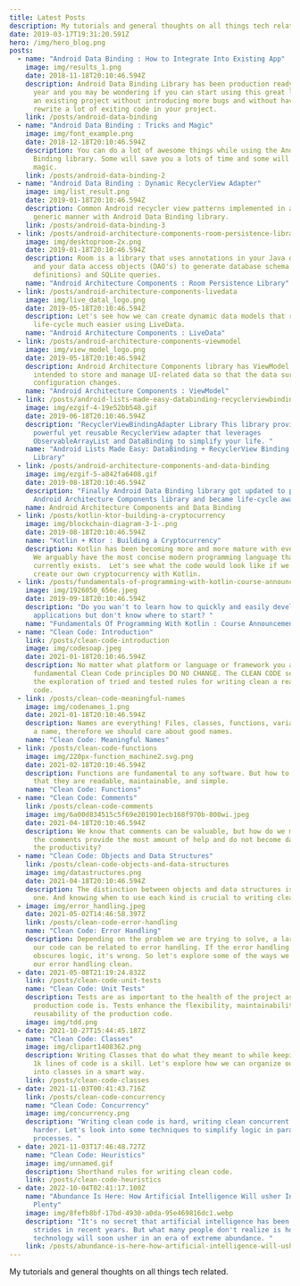 ```yaml
---
title: Latest Posts
description: My tutorials and general thoughts on all things tech related.
date: 2019-03-17T19:31:20.591Z
hero: /img/hero_blog.png
posts:
  - name: "Android Data Binding : How to Integrate Into Existing App"
    image: img/results_1.png
    date: 2018-11-18T20:10:46.594Z
    description: Android Data Binding Library has been production ready for almost a
      year and you may be wondering if you can start using this great library in
      an existing project without introducing more bugs and without having to
      rewrite a lot of exiting code in your project.
    link: /posts/android-data-binding
  - name: "Android Data Binding : Tricks and Magic"
    image: img/font_example.png
    date: 2018-12-18T20:10:46.594Z
    description: You can do a lot of awesome things while using the Android Data
      Binding library. Some will save you a lots of time and some will seem like
      magic.
    link: /posts/android-data-binding-2
  - name: "Android Data Binding : Dynamic RecyclerView Adapter"
    image: img/list_result.png
    date: 2019-01-18T20:10:46.594Z
    description: Common Android recycler view patterns implemented in a reactive and
      generic manner with Android Data Binding library.
    link: /posts/android-data-binding-3
  - link: /posts/android-architecture-components-room-persistence-library
    image: img/desktoproom-2x.png
    date: 2019-01-18T20:10:46.594Z
    description: Room is a library that uses annotations in your Java data models
      and your data access objects (DAO's) to generate database schema (table
      definitions) and SQLite queries.
    name: "Android Architecture Components : Room Persistence Library"
  - link: /posts/android-architecture-components-livedata
    image: img/live_datal_logo.png
    date: 2019-05-18T20:10:46.594Z
    description: Let's see how we can create dynamic data models that respect
      life-cycle much easier using LiveData.
    name: "Android Architecture Components : LiveData"
  - link: /posts/android-architecture-components-viewmodel
    image: img/view_model_logo.png
    date: 2019-05-18T20:10:46.594Z
    description: Android Architecture Components library has ViewModel class that is
      intended to store and manage UI-related data so that the data survives
      configuration changes.
    name: "Android Architecture Components : ViewModel"
  - link: /posts/android-lists-made-easy-databinding-recyclerviewbindingadapter-library
    image: img/ezgif-4-19e52bb548.gif
    date: 2019-06-18T20:10:46.594Z
    description: "RecyclerViewBindingAdapter Library This library provides a
      powerful yet reusable RecyclerView adapter that leverages
      ObservableArrayList and DataBinding to simplify your life. "
    name: "Android Lists Made Easy: DataBinding + RecyclerView Binding Adapter
      Library"
  - link: /posts/android-architecture-components-and-data-binding
    image: img/ezgif-5-a842fa6408.gif
    date: 2019-08-18T20:10:46.594Z
    description: "Finally Android Data Binding library got updated to play nice with
      Android Architecture Components library and became life-cycle aware! "
    name: Android Architecture Components and Data Binding
  - link: /posts/kotlin-ktor-building-a-cryptocurrency
    image: img/blockchain-diagram-3-1-.png
    date: 2019-08-18T20:10:46.594Z
    name: "Kotlin + Ktor : Building a Cryptocurrency"
    description: Kotlin has been becoming more and more mature with every release.
      We arguably have the most concise modern programming language that
      currently exists.  Let's see what the code would look like if we were to
      create our own cryptocurrency with Kotlin.
  - link: /posts/fundamentals-of-programming-with-kotlin-course-announcement
    image: img/1926050_656e.jpeg
    date: 2019-09-18T20:10:46.594Z
    description: "Do you wan't to learn how to quickly and easily develop
      applications but don't know where to start? "
    name: "Fundamentals Of Programming With Kotlin : Course Announcement"
  - name: "Clean Code: Introduction"
    link: /posts/clean-code-introduction
    image: img/codesoap.jpeg
    date: 2021-01-18T20:10:46.594Z
    description: No matter what platform or language or framework you are using, the
      fundamental Clean Code principles DO NO CHANGE. The CLEAN CODE series is
      the exploration of tried and tested rules for writing clean a readable
      code.
  - link: /posts/clean-code-meaningful-names
    image: img/codenames_1.png
    date: 2021-01-18T20:10:46.594Z
    description: Names are everything! Files, classes, functions, variables all need
      a name, therefore we should care about good names.
    name: "Clean Code: Meaningful Names"
  - link: /posts/clean-code-functions
    image: img/220px-function_machine2.svg.png
    date: 2021-02-18T20:10:46.594Z
    description: Functions are fundamental to any software. But how to write them so
      that they are readable, maintainable, and simple.
    name: "Clean Code: Functions"
  - name: "Clean Code: Comments"
    link: /posts/clean-code-comments
    image: img/6a00d834515c5f69e201901ecb168f970b-800wi.jpeg
    date: 2021-04-18T20:10:46.594Z
    description: We know that comments can be valuable, but how do we make sure that
      the comments provide the most amount of help and do not become damaging to
      the productivity?
  - name: "Clean Code: Objects and Data Structures"
    link: /posts/clean-code-objects-and-data-structures
    image: img/datastructures.png
    date: 2021-04-18T20:10:46.594Z
    description: The distinction between objects and data structures is an important
      one. And knowing when to use each kind is crucial to writing clean code.
  - image: img/error_handling.jpeg
    date: 2021-05-02T14:46:58.397Z
    link: /posts/clean-code-error-handling
    name: "Clean Code: Error Handling"
    description: Depending on the problem we are trying to solve, a large part of
      our code can be related to error handling. If the error handling code
      obscures logic, it's wrong. So let's explore some of the ways we can keep
      our error handling clean.
  - date: 2021-05-08T21:19:24.832Z
    link: /posts/clean-code-unit-tests
    name: "Clean Code: Unit Tests"
    description: Tests are as important to the health of the project as the
      production code is. Tests enhance the flexibility, maintainability, and
      reusability of the production code.
    image: img/tdd.png
  - date: 2021-10-27T15:44:45.187Z
    name: "Clean Code: Classes"
    image: img/clipart1408362.png
    description: Writing Classes that do what they meant to while keeping it under
      1k lines of code is a skill. Let's explore how we can organize our code
      into classes in a smart way.
    link: /posts/clean-code-classes
  - date: 2021-11-03T00:41:43.716Z
    link: /posts/clean-code-concurrency
    name: "Clean Code: Concurrency"
    image: img/concurrency.png
    description: "Writing clean code is hard, writing clean concurrent code is even
      harder. Let's look into some techniques to simplify logic in parallel
      processes. "
  - date: 2021-11-03T17:46:48.727Z
    name: "Clean Code: Heuristics"
    image: img/unnamed.gif
    description: Shorthand rules for writing clean code.
    link: /posts/clean-code-heuristics
  - date: 2022-10-04T02:41:17.100Z
    name: "Abundance Is Here: How Artificial Intelligence Will usher In a New Era of
      Plenty"
    image: img/8fefb8bf-17bd-4930-a0da-95e469816dc1.webp
    description: "It's no secret that artificial intelligence has been making huge
      strides in recent years. But what many people don't realize is how this
      technology will soon usher in an era of extreme abundance. "
    link: /posts/abundance-is-here-how-artificial-intelligence-will-usher-in-a-new-era-of-plenty
---
```

My tutorials and general thoughts on all things tech related.